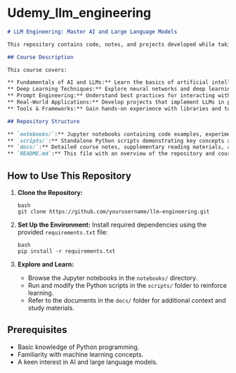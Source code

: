 # Udemy_llm_engineering

```markdown
# LLM Engineering: Master AI and Large Language Models

This repository contains code, notes, and projects developed while taking the Udemy course [LLM Engineering: Master AI and Large Language Models](https://mediatek.udemy.com/course/llm-engineering-master-ai-and-large-language-models). The course provides a comprehensive overview of large language models (LLMs) and their applications in AI.

## Course Description

This course covers:

** Fundamentals of AI and LLMs:** Learn the basics of artificial intelligence and the architecture behind large language models.
** Deep Learning Techniques:** Explore neural networks and deep learning methods that power modern AI systems.
** Prompt Engineering:** Understand best practices for interacting with LLMs, including prompt design and optimization.
** Real-World Applications:** Develop projects that implement LLMs in practical scenarios.
** Tools & Frameworks:** Gain hands-on experience with libraries and tools essential for AI development.

## Repository Structure

** `notebooks/`:** Jupyter notebooks containing code examples, experiments, and interactive learning sessions.
** `scripts/`:** Standalone Python scripts demonstrating key concepts and implementations.
** `docs/`:** Detailed course notes, supplementary reading materials, and documentation.
** `README.md`:** This file with an overview of the repository and course details.
```

## How to Use This Repository

1. **Clone the Repository:**

    ```
    bash
    git clone https://github.com/yourusername/llm-engineering.git
    ```

2. **Set Up the Environment:**
   Install required dependencies using the provided `requirements.txt` file:
    ```
    bash
    pip install -r requirements.txt
    ```
3. **Explore and Learn:**
    - Browse the Jupyter notebooks in the `notebooks/` directory.
    - Run and modify the Python scripts in the `scripts/` folder to reinforce learning.
    - Refer to the documents in the `docs/` folder for additional context and study materials.

## Prerequisites

-   Basic knowledge of Python programming.
-   Familiarity with machine learning concepts.
-   A keen interest in AI and large language models.
